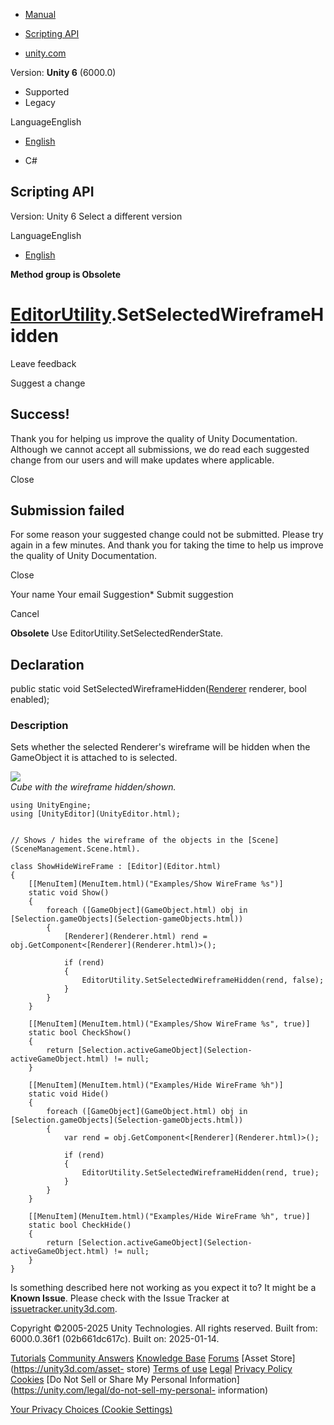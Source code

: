 [ ]()

  * [Manual](../Manual/index.html)
  * [Scripting API](../ScriptReference/index.html)

  * [unity.com](https://unity.com/)

Version: **Unity 6** (6000.0)

  * Supported
  * Legacy

LanguageEnglish

  * [English]()

  * C#

[ ](https://docs.unity3d.com)

## Scripting API

Version: Unity 6 Select a different version

LanguageEnglish

  * [English]()

**Method group is Obsolete**  

#  [EditorUtility](EditorUtility.html).SetSelectedWireframeHidden

Leave feedback

Suggest a change

## Success!

Thank you for helping us improve the quality of Unity Documentation. Although
we cannot accept all submissions, we do read each suggested change from our
users and will make updates where applicable.

Close

## Submission failed

For some reason your suggested change could not be submitted. Please <a>try
again</a> in a few minutes. And thank you for taking the time to help us
improve the quality of Unity Documentation.

Close

Your name Your email Suggestion* Submit suggestion

Cancel

[ ]()

**Obsolete** Use EditorUtility.SetSelectedRenderState.

## Declaration

public static void SetSelectedWireframeHidden([Renderer](Renderer.html)
renderer, bool enabled);

### Description

Sets whether the selected Renderer's wireframe will be hidden when the
GameObject it is attached to is selected.

![](../StaticFiles/ScriptRefImages/EditorUtilitySetSelectedWireframeHidden.png)  
_Cube with the wireframe hidden/shown._

    
    
    using UnityEngine;
    using [UnityEditor](UnityEditor.html);  
      
    
    // Shows / hides the wireframe of the objects in the [Scene](SceneManagement.Scene.html).  
      
    class ShowHideWireFrame : [Editor](Editor.html)
    {
        [[MenuItem](MenuItem.html)("Examples/Show WireFrame %s")]
        static void Show()
        {
            foreach ([GameObject](GameObject.html) obj in [Selection.gameObjects](Selection-gameObjects.html))
            {
                [Renderer](Renderer.html) rend = obj.GetComponent<[Renderer](Renderer.html)>();  
      
                if (rend)
                {
                    EditorUtility.SetSelectedWireframeHidden(rend, false);
                }
            }
        }  
      
        [[MenuItem](MenuItem.html)("Examples/Show WireFrame %s", true)]
        static bool CheckShow()
        {
            return [Selection.activeGameObject](Selection-activeGameObject.html) != null;
        }  
      
        [[MenuItem](MenuItem.html)("Examples/Hide WireFrame %h")]
        static void Hide()
        {
            foreach ([GameObject](GameObject.html) obj in [Selection.gameObjects](Selection-gameObjects.html))
            {
                var rend = obj.GetComponent<[Renderer](Renderer.html)>();  
      
                if (rend)
                {
                    EditorUtility.SetSelectedWireframeHidden(rend, true);
                }
            }
        }  
      
        [[MenuItem](MenuItem.html)("Examples/Hide WireFrame %h", true)]
        static bool CheckHide()
        {
            return [Selection.activeGameObject](Selection-activeGameObject.html) != null;
        }
    }
    

Is something described here not working as you expect it to? It might be a
**Known Issue**. Please check with the Issue Tracker at
[issuetracker.unity3d.com](https://issuetracker.unity3d.com).

Copyright ©2005-2025 Unity Technologies. All rights reserved. Built from:
6000.0.36f1 (02b661dc617c). Built on: 2025-01-14.

[Tutorials](https://unity3d.com/learn) [Community
Answers](https://answers.unity3d.com) [Knowledge
Base](https://support.unity3d.com/hc/en-us)
[Forums](https://forum.unity3d.com) [Asset Store](https://unity3d.com/asset-
store) [Terms of use](https://docs.unity3d.com/Manual/TermsOfUse.html)
[Legal](https://unity.com/legal) [Privacy
Policy](https://unity.com/legal/privacy-policy)
[Cookies](https://unity.com/legal/cookie-policy) [Do Not Sell or Share My
Personal Information](https://unity.com/legal/do-not-sell-my-personal-
information)

[Your Privacy Choices (Cookie Settings)](javascript:void\(0\);)

